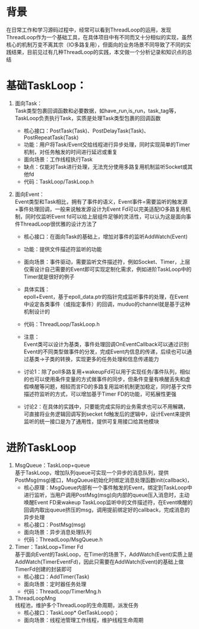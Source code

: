 # 背景
在日常工作和学习源码过程中，经常可以看到ThreadLoop的运用，发现ThreadLoop作为一个基础工具，在具体项目中有不同而又十分相似的实现，虽然核心的机制万变不离其宗（IO多路复用），但面向的业务场景不同导致了不同的实践结果，目前见过有几种ThreadLoop的实践，本文做一个分析记录和知识点的总结

# 基础TaskLoop：
1. 面向Task：  
  Task类型包裹回调函数和必要数据，如have_run,is_run，task_tag等，TaskLoop负责执行Task，实质是处理Task类型包裹的回调函数
   - 核心接口：PostTask(Task)、PostDelayTask(Task)、PostRepeatTask(Task)
   - 功能：用户将Task/Event交给线程进行异步处理，同时实现简单的Timer机制，对任务触发的时间进行延迟或重复
   - 面向场景：工作线程执行Task
   - 缺点：仅能对Task进行处理，无法充分使用多路复用机制监听Socket或其他fd
   - 代码：TaskLoop/TaskLoop.h

2. 面向Event：  
  Event类型和Task相比，拥有了事件的语义，Event事件=需要监听的触发源+事件处理回调，一般来说触发源设计为Event Fd可以完美适配IO多路复用机制，同时仅监听Event fd可以给上层组件足够的灵活性，可以认为这是面向事件ThreadLoop很优雅的设计方法了
    - 核心接口：在面向Task的基础上，增加对事件的监听AddWatch(Event)
    - 功能：提供文件描述符监听的功能
    - 面向场景：事件驱动，需要监听文件描述符，例如Socket、Timer，上层仅需设计自己需要的Event即可实现定制化需求，例如进阶TaskLoop中的Timer就是很好的例子
    - 具体实践：  
    epoll+Event，基于epoll_data.ptr的指针完成监听事件的处理，在Event中设定各类事件（或指定事件）的回调，muduo的channel就是基于这种机制设计的
    - 代码：ThreadLoop/TaskLoop.h
    - 注意：  
    Event类可以设计为基类，事件处理回调OnEventCallback可以通过识别Event的不同类型做事件的分发，完成Event内信息的传递，后续也可以通过基类->子类的转换，实现更多的任务处理和信息传递能力

    - 讨论1：除了poll多路复用+wakeupFd可以用于实现任务/事件队列，相似的也可以使用条件变量的方式做事件的同步，但条件变量有唤醒丢失和虚假唤醒等问题，相较而言FD的多路复用监听机制更加稳定，同时基于文件描述符监听的方式，可以增加基于Timer FD的功能，可拓展性更强
    - 讨论2：在具体的实践中，只要能完成实际的业务需求也可以不用解耦，可直接将业务逻辑回调写到secket fd触发后的逻辑中，设计Event来提供监听的统一接口是为了通用性，提供可复用接口给其他模块

# 进阶TaskLoop
1. MsgQueue：TaskLoop+queue  
  基于TaskLoop，增加队列queue可实现一个异步的消息队列，提供PostMsg(msg)接口，MsgQueue初始化时绑定消息处理函数init(callback)，
    - 核心原理：MsgQueue内部有一个事件触发的Event，绑定到TaskLoop中进行监听，当用户调用PostMsg(msg)向内部的queue压入消息时，主动唤醒Event FD来wakeup TaskLoop监听中的文件描述符，在Event唤醒的回调内取出queue挤压的msg，调用提前绑定好的callback，完成消息的异步处理
    - 核心接口：PostMsg(msg)
    - 面向场景：异步消息处理队列
    - 代码：ThreadLoop/MsgQueue.h
2. Timer：TaskLoop+Timer Fd  
  基于面向Event的TaskLoop，在Timer的场景下，AddWatch(Event)实质上是AddWatch(TimerEventFd)，因此只需要在AddWatch(Event)的基础上做TimerFd创建的封装即可
    - 核心接口：AddTimer(Task)
    - 面向场景：定时器任务处理
    - 代码：ThreadLoop/TimerMng.h
3. ThreadLoopMng  
线程池，维护多个ThreadLoop的生命周期，派发任务
    - 核心接口：TaskLoop* GetTaskLoop()；
    - 面向场景：线程池管理工作线程，维护线程生命周期
